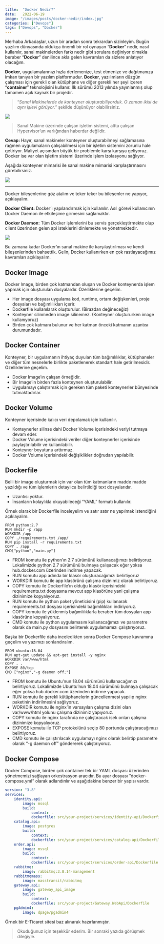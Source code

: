 ```yaml
---
title:  "Docker Nedir?"
date:   2022-06-19
image: "/images/posts/docker-nedir/index.jpg"
categories: ["Devops"]
tags: ["Devops", "Docker"]
---
```


Merhaba Arkadaşlar, uzun bir aradan sonra tekrardan sizinleyim. Bugün yazılım dünyasında oldukça önemli bir rol oynayan “**Docker**” nedir, nasıl kullanılır, sanal makinelerden farkı nedir gibi sorulara değiniyor olmakla beraber “**Docker**” denilince akla gelen kavramları da sizlere anlatıyor olacağım.

**Docker**, uygulamalarınızı hızla derlemenize, test etmenize ve dağıtmanıza imkan tanıyan bir yazılım platformudur. **Docker**, yazılımların düzgün çalışması için gerekli olan kütüphane ve diğer gerekli her şeyi içeren “**container**” teknolojisini kullanır. İlk sürümü 2013 yılında yayınlanmış olup tamamen açık kaynak bir projedir.

> “*Sanal Makinelerde de konteyner oluşturabiliyorduk. O zaman ikisi de aynı işlevi görüyor.”* şekilde düşünüyor olabilirsiniz.

![](/images/posts/docker-nedir/docker_vs_virtual_machine.png)

> Sanal Makine üzerinde çalışan işletim sistemi, altta çalışan Hypervisor’un varlığından haberdar değildir.

**Cevap:** Hayır, sanal makineler konteyner oluşturabilmeyi sağlamasına rağmen uygulamaların çalışabilmesi için bir işletim sistemini zorunlu hale getiriyor. Maliyet açısından büyük bir problemle karşı karşıya geliyoruz. Docker ise var olan işletim sistemi üzerinde işlem izolasyonu sağlıyor.

Aşağıda konteyner mimarisi ile sanal makine mimarisi karşılaştırmasını görebilirsiniz.

![](/images/posts/docker-nedir/container_arch_vs_virtual_arch.png)

<hr>

Docker bileşenlerine göz atalım ve teker teker bu bileşenler ne yapıyor, açıklayalım.

**Docker Client:** Docker’ı yapılandırmak için kullanılır. Asıl görevi kullanıcının Docker Daemon ile etkileşime girmesini sağlamaktır.

**Docker Daemon:** Tüm Docker işlemlerini bu servis gerçekleştirmekte olup client üzerinden gelen api isteklerini dinlemekte ve yönetmektedir.


![](/images/posts/docker-nedir/docker_components.png)

Bu zamana kadar Docker’ın sanal makine ile karşılaştırılması ve kendi bileşenlerinden bahsettik. Gelin, Docker kullanırken en çok rastlayacağımız kavramları açıklayalım.

## Docker Image

Docker Image, birden çok katmandan oluşan ve Docker konteynerda işlem yapmak için oluşturulan dosyalardır. Özelliklerine geçelim.

- Her image dosyası uygulama kod, runtime, ortam değişkenleri, proje dosyaları ve bağımlılıkları içerir.
- Dockerfile kullanılarak oluşturulur. (Birazdan değineceğiz)
- Konteyner silinmeden image silinemez. (Konteyner oluştururken image kullanıyoruz)
- Birden çok katmanı bulunur ve her katman önceki katmanın uzantısı durumundadır.

## Docker Container
Konteyner, bir uygulamanın ihtiyaç duyulan tüm bağımlılıklar, kütüphaneler ve diğer tüm nesnelerle birlikte paketlenerek standart hale getirilmesidir. Özelliklerine geçelim.

- Docker Image’ın çalışan örneğidir.
- Bir Image’in birden fazla konteynerı oluşturulabilir.
- Uygulamayı çalıştırmak için gereken tüm paketi konteynerler bünyesinde tutmaktadırlar.

## Docker Volume
Konteyner içerisinde kalıcı veri depolamak için kullanılır.

- Konteynerler silinse dahi Docker Volume içerisindeki veriyi tutmaya devam eder.
- Docker Volume içerisindeki veriler diğer konteynerler içerisinde paylaştırılabilir ve kullanılabilir.
- Konteyner boyutunu arttırmaz.
- Docker Volume içerisindeki değişiklikler doğrudan yapılabilir.

## Dockerfile
Belli bir image oluşturmak için var olan tüm katmanların madde madde yazıldığı ve tüm işlemlerin detaylıca belirtildiği text dosyalarıdır.

- Uzantısı yoktur.
- İnsanların kolaylıkla okuyabileceği “YAML” formatı kullanılır.

Örnek olarak bir Dockerfile inceleyelim ve satır satır ne yapılmak istendiğini açıklayalım.

```docker
FROM python:2.7
RUN mkdir -p /app
WORKDIR /app
COPY ./requirements.txt /app/
RUN pip install -r requirements.txt
COPY . /app
CMD["python","main.py"]
```

- FROM komutu ile python’ın 2.7 sürümünü kullanacağımızı belirtiyoruz. Lokalimizde python 2.7 sürümünü bulmaya çalışacak eğer yoksa hub.docker.com üzerinden indirme yapacak.
- RUN komutu app adında bir klasör oluşturacağımızı belirtiyoruz
- WORKDIR komutu ile app klasörünü çalışma dizinimiz olarak belirtiyoruz.
- COPY komutu ile Dockerfile’ın olduğu klasör içerisindeki requirements.txt dosyasına mevcut app klasörüne yani çalışma dizinimize kopyalıyoruz.
- RUN komutu ile python paket yöneticisini (pip) kullanarak requirements.txt dosyası içerisindeki bağımlılıkları indiriyoruz.
- COPY komutu ile yüklenmiş bağımlılıklarla beraber tüm dosyaları app klasörüne kopyalıyoruz.
- CMD komutu ile python uygulamasını kullanacağımızı ve parametre olarak da main.py dosyasını belirterek uygulamamızı çalıştırıyoruz.

Başka bir Dockerfile daha inceledikten sonra Docker Compose kavramına geçelim ve yazımızı sonlandıralım.

```docker
FROM ubuntu:18.04
RUN apt-get update && apt-get install -y nginx
WORKDIR var/www/html
COPY . .
EXPOSE 80/tcp
CMD ["nginx","-g daemon off;"]
```

- FROM komutu ile Ubuntu’nun 18.04 sürümünü kullanacağımızı belirtiyoruz. Lokalimizde Ubuntu’nun 18.04 sürümünü bulmaya çalışacak eğer yoksa hub.docker.com üzerinden indirme yapacak.
- RUN komutu ile gerekli kütüphanelerin güncellenmesi yapılıp nginx paketinin indirilmesini sağlıyoruz.
- WORKDIR komutu ile nginx’in varsayılan çalışma dizini olan var/www/html yolunu çalışma dizinimiz yapıyoruz.
- COPY komutu ile nginx tarafında ne çalıştıracak isek onları çalışma dizinimize kopyalıyoruz.
- EXPOSE komutu ile TCP protokolünü seçip 80 portunda çalıştıracağımızı belirtiyoruz.
- CMD komutu ile çalıştırılacak uygulamayı nginx olarak belirtip parametre olarak “-g daemon off” göndererek çalıştırıyoruz.

## Docker Compose
Docker Compose, birden çok container tek bir YAML dosyası üzerinden yönetmemizi sağlayan orkestrasyon aracıdır. Bu ayar dosyası “docker-compose.yml” olarak adlandırılır ve aşağıdakine benzer bir yapısı vardır.
```yaml
version: "3.8"
services: 
    identity.api:
        image: mssql
        build: 
            context: .
            dockerfile: src/your-project/services/identity-api/Dockerfile
    catalog.api: 
        image: postgres
        build: 
            context: .
            dockerfile: src/your-project/services/catalog-api/Dockerfile
    order.api: 
        image: mssql
        build: 
            context: .
            dockerfile: src/your-project/services/order-api/Dockerfile
    rabbitmq: 
        image: rabbitmq:3.8.14-management
    rabbitmqmass: 
        image: masstransit/rabbitmq
    gateway.api:
        image: gateway_api_image
        build: 
            context: .
            dockerfile: src/your-project/Gateway.WebApi/Dockerfile
    pgAdmin4:
        image: dpage/pgadmin4
```

Örnek bir E-Ticaret sitesi baz alınarak hazırlanmıştır.

> Okuduğunuz için teşekkür ederim. Bir sonraki yazıda görüşmek dileğiyle.